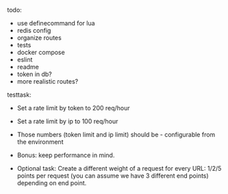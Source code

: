todo:
 - use definecommand for lua
 - redis config
 - organize routes
 - tests
 - docker compose 
 - eslint
 - readme
 - token in db?
 - more realistic routes?
 
testtask:

- Set a rate limit by token to 200 req/hour
- Set a rate limit by ip to 100 req/hour 

- Those numbers (token limit and ip limit) should be - configurable from the environment

- Bonus: keep performance in mind.
- Optional task: Create a different weight of a request for every URL: 1/2/5 points per request (you can assume we have 3 different end points) depending on end point.



